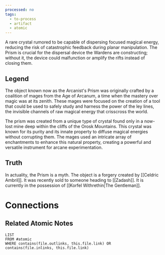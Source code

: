 ```yaml
---
processed: no
tags:
  - to-process
  - artifact
  - atomic
---
```

A rare crystal rumored to be capable of dispersing focused magical energy, reducing the risk of catastrophic feedback during planar manipulation. The Prism is crucial for the dispersal device the Wardens are constructing; without it, the device could malfunction or amplify the rifts instead of closing them.

## Legend

The object known now as the Arcanist's Prism was originally crafted by a coalition of mages from the Age of Arcanum, a time when the mastery over magic was at its zenith. These mages were focused on the creation of a tool that could be used to safely study and harness the power of the ley lines, the invisible channels of raw magical energy that crisscross the world.

The prism was created from a unique type of crystal found only in a now-lost mine deep within the cliffs of the Orosk Mountains. This crystal was known for its purity and its innate property to diffuse magical energies without corrupting them. The mages used an intricate array of enchantments to enhance this natural property, creating a powerful and versatile instrument for arcane experimentation.

## Truth

In actuality, the Prism is a myth. The object is a forgery created by [[Celdric Ambril]]. It was recently sold to someone heading to [[Zadash]]. It is currently in the possession of [[Korfel Withrethin|The Gentleman]].

# Connections

## Related Atomic Notes
```dataview
LIST
FROM #atomic
WHERE contains(file.outlinks, this.file.link) OR contains(file.inlinks, this.file.link)
```